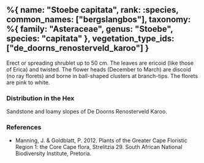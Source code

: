 %{
    name: "Stoebe capitata",
    rank: :species,
    common_names: ["bergslangbos"],
    taxonomy: %{
        family: "Asteraceae",
        genus: "Stoebe",
        species: "capitata"
    },
    vegetation_type_ids: ["de_doorns_renosterveld_karoo"]
}
---

Erect or spreading shrublet up to 50 cm. The leaves are ericoid (like those of Erica) and twisted. The flower heads (December to March) are discoid (no ray florets) and borne in ball-shaped clusters at branch-tips. The florets are pink to white.

<!-- read more -->

### Distribution in the Hex

Sandstone and loamy slopes of De Doorns Renosterveld Karoo.

### References

* Manning, J. & Goldblatt, P. 2012. Plants of the Greater Cape Floristic Region 1: the Core Cape flora, Strelitzia 29. South African National Biodiversity Institute, Pretoria.